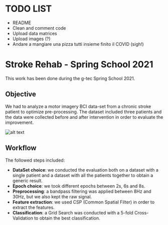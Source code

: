
# TODO LIST

* README
* Clean and comment code
* Upload data matrices
* Upload images (?)
* Andare a mangiare una pizza tutti insieme finito il COVID (sigh!)


# Stroke Rehab - Spring School 2021

This work has been done during the g-tec Spring School 2021.

## Objective

We had to analyze a motor imagery BCI data-set from a chronic stroke patient to optimize pre-processing. The dataset included three patients and the data were collected before and after intervention in order to evaluate the improvement.

![alt text](https://github.com/MachineLearningJournalClub/Stroke_Rehab_VBH_2021/blob/main/img/timing.png?raw=true)

## Workflow

The followed steps included:

* **DataSet choice**: we conducted the evaluation both on a dataset with a single patient and a dataset with all the patients together to obtain a generic result.
* **Epoch choice**: we took different epochs between 2s, 6s and 8s.
* **Preprocessing**: a bandpass filtering was applied between 8Hz and 30Hz, but we also kept the raw signal.
* **Feature extraction**: we used CSP (Common Spatial Filter) in order to extract the features.
* **Classification**: a Grid Search was conducted with a 5-fold Cross-Validation to obtain the best classification.

###
